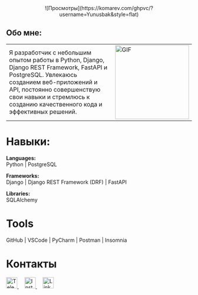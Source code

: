 <center>![Просмотры](https://komarev.com/ghpvc/?username=Yunusbak&style=flat)</center>

## Обо мне:

<table>
  <tr>
    <td>
      Я разработчик с небольшим опытом работы в Python, Django, Django REST Framework, FastAPI и PostgreSQL. Увлекаюсь созданием веб-приложений и API, постоянно совершенствую свои навыки и стремлюсь к созданию качественного кода и эффективных решений.
    </td>
    <td>
      <img src="https://i.pinimg.com/originals/81/17/8b/81178b47a8598f0c81c4799f2cdd4057.gif" alt="GIF" style="width: 200px; height: auto;"/>
    </td>
  </tr>
</table>

# Навыки:

**Languages:**  
Python | PostgreSQL

**Frameworks:**  
Django | Django REST Framework (DRF) | FastAPI

**Libraries:**  
SQLAlchemy

<p align="center"><h1>Tools</h1></p>
GitHub | VSCode | PyCharm | Postman | Insomnia

<p align="center"><h1>Контакты</h1></p>


  <a href="https://t.me/yunusbakk" target="_blank">
    <img src="https://cdn.icon-icons.com/icons2/2429/PNG/512/telegram_logo_icon_147228.png" alt="Telegram" style="width:30px; height:30px;"/>
  </a>
  &nbsp;&nbsp;&nbsp;
  <a href="https://instagram.com/yunusbakk" target="_blank">
    <img src="https://upload.wikimedia.org/wikipedia/commons/thumb/e/e7/Instagram_logo_2016.svg/2048px-Instagram_logo_2016.svg.png" alt="Instagram" style="width:30px; height:30px;"/>
  </a>
  &nbsp;&nbsp;&nbsp;
  <a href="https://www.linkedin.com/in/yusupovyunusbek" target="_blank">
    <img src="https://www.pagetraffic.com/blog/wp-content/uploads/2022/09/linkedin-logo-icon-3D.png" alt="Linkedln" style="width:30px; height:30px;"/>
  </a>


